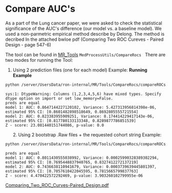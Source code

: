 # Compare AUC's
As a part of the Lung cancer paper, we were asked to check the statistical significance of the AUC's difference (our model vs. a baseline model).
We used a non-parmetric empirical method describe by Delong. The method is decribed In the attached bwloe pdf (Comparing Two ROC Cureves - Paired Design - page 547-6)

The tool can be found in [MR_Tools](https://github.com/Medial-EarlySign/MR_Tools) `MedProcessUtils/CompareRocs`
 
There are two modes for running the Tool:
1. Using 2 prediction files (one for each model)
Example:
**Running Example**
```bash
python /server/UsersData/ron-internal/MR/Tools/CompareRocs/compareROCs.py --preds_file_1 /server/Work/Users/Ron/Projects/LungCancer/results/model_27/model_27_test.preds --preds_file_2 /server/Work/Users/Ron/Projects/LungCancer/results/Tammemagi_nsclc_ever_smokers_smoking_intensity/Tammemagi_nsclc_ever_smokers_smoking_intensity_non_linear_test.preds
```

```text
sys:1: DtypeWarning: Columns (1,2,3,4,5,6) have mixed types. Specify dtype option on import or set low_memory=False.
preds are equal
model 1: AUC: 0.8647144227120102, Variance: 5.427313956814398e-06, estimated 95% CI: [0.8601482898518649, 0.8692805555721554]
model 2: AUC: 0.823383955909251, Variance: 8.174414229417143e-06, estimated 95% CI: [0.817780133133348, 0.8289877786851539]
Z - score: 23.081440151744086, p-value: 0.0
```
 
 
 
2. 
Using 2 bootstrap .Raw files + the requested cohort string
Example:
```bash
python /server/UsersData/ron-internal/MR/Tools/CompareRocs/compareROCs.py --preds_file_1 /server/Work/Users/Ron/Projects/LungCancer/results/model_27/paper/p_value_bs_out_1.Raw --preds_file_2 /server/Work/Users/Ron/Projects/LungCancer/results/model_27/paper/p_value_bs_out_2.Raw --cohort_string Time-Window:270.000-365.000,Age:55.000-80.000,Lung_Cancer_Type.category_set_NotNonSmallCell.win_-3650_3650:-0.500-0.500,NLST_Criterion_min_age_55_max_age_80_pack_years_30:0.500-15.000
```

```text
preds are equal
model 1: AUC: 0.8011430555038992, Variance: 0.00025990328389302294, estimated 95% CI: [0.7695448837940765, 0.8327412272137219]
model 2: AUC: 0.7436638110941679, Variance: 0.0003739639445801397, estimated 95% CI: [0.7057610422045595, 0.7815665799837763]
Z - score: 4.470422572292469, p-value: 3.903260102799955e-06
```

[Comparing_Two_ROC_Curves-Paired_Design.pdf](../attachments/11207107/11207109.pdf)
